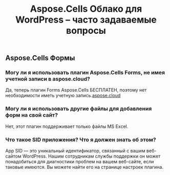 ﻿---
title: Aspose.Cells Облако для WordPress – часто задаваемые вопросы
second_title: Aspose.Cells Cloud Documen
type: docs
url: /ru/aspose-cells-cloud-for-wordpress-faqs/
description: Aspose.Cells Облако поддерживает Excel для создания, преобразования, объединения, разделения, защиты, операций с внутренними объектами и т. д.
weight: 40
---
## Aspose.Cells Формы
### Могу ли я использовать плагин Aspose.Cells Forms, не имея учетной записи в aspose.cloud?
 Да, теперь плагин Forms Aspose.Cells БЕСПЛАТЕН, поэтому нет необходимости иметь учетную запись.[aspose.cloud](https://www.aspose.cloud/)
### Могу ли я использовать другие файлы для добавления форм на свой сайт?
Нет, этот плагин поддерживает только файлы MS Excel.
### Что такое SID приложения? Что я должен знать об этом?
App SID — это уникальный идентификатор, связанный с вашим веб-сайтом WordPress. Нашим сотрудникам службы поддержки он может понадобиться для диагностики проблем на вашем веб-сайте, если таковые имеются. Вы можете найти его на странице настроек плагина.
